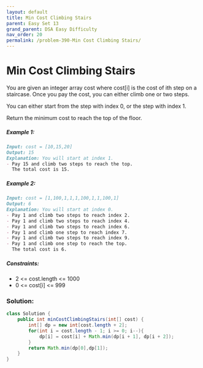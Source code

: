 ```yaml
---
layout: default
title: Min Cost Climbing Stairs
parent: Easy Set 13
grand_parent: DSA Easy Difficulty
nav_order: 20
permalink: /problem-390-Min Cost Climbing Stairs/
---
```

# Min Cost Climbing Stairs
You are given an integer array cost where cost[i] is the cost of ith step on a staircase. Once you pay the cost, you can either climb one or two steps.

You can either start from the step with index 0, or the step with index 1.

Return the minimum cost to reach the top of the floor.

##### Example 1:
```markdown
Input: cost = [10,15,20]
Output: 15
Explanation: You will start at index 1.
- Pay 15 and climb two steps to reach the top.
  The total cost is 15.
```
##### Example 2:
```markdown
Input: cost = [1,100,1,1,1,100,1,1,100,1]
Output: 6
Explanation: You will start at index 0.
- Pay 1 and climb two steps to reach index 2.
- Pay 1 and climb two steps to reach index 4.
- Pay 1 and climb two steps to reach index 6.
- Pay 1 and climb one step to reach index 7.
- Pay 1 and climb two steps to reach index 9.
- Pay 1 and climb one step to reach the top.
  The total cost is 6.
```
##### Constraints:
* 2 <= cost.length <= 1000
* 0 <= cost[i] <= 999

### Solution:
```java
class Solution {
    public int minCostClimbingStairs(int[] cost) {
        int[] dp = new int[cost.length + 2];
        for(int i = cost.length - 1; i >= 0; i--){
            dp[i] = cost[i] + Math.min(dp[i + 1], dp[i + 2]);
        }
        return Math.min(dp[0],dp[1]);
    } 
}
```